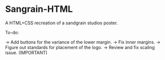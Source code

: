 # Sangrain-HTML
A HTML+CSS recreation of a sandgrain studios poster. 

To-do: 

-> Add buttons for the variance of the lower margin.
-> Fix inner margins.
-> Figure out standards for placement of the logo.
-> Review and fix scaling issue. (IMPORTANT)
